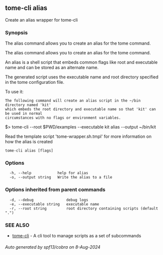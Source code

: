 ## tome-cli alias

Create an alias wrapper for tome-cli

### Synopsis

The alias command allows you to create an alias for the tome command.

The alias command allows you to create an alias for the tome command.

An alias is a shell script that embeds common flags like root and executable
name and can be stored as an alternate name.

The generated script uses the executable name and root directory specified in the tome configuration file.

To use it:

	The following command will create an alias script in the ~/bin directory named 'kit'
	which embeds the root directory and executable name so that 'kit' can be used in normal
	circumstances with no flags or environment variables.

  $> tome-cli --root $PWD/examples --executable kit alias --output ~/bin/kit

Read the template script 'tome-wrapper.sh.tmpl' for more information on how the alias is created


```
tome-cli alias [flags]
```

### Options

```
  -h, --help            help for alias
  -o, --output string   Write the alias to a file
```

### Options inherited from parent commands

```
  -d, --debug               debug logs
  -e, --executable string   executable name
  -r, --root string         root directory containing scripts (default ".")
```

### SEE ALSO

* [tome-cli](tome-cli.md)	 - A cli tool to manage scripts as a set of subcommands

###### Auto generated by spf13/cobra on 8-Aug-2024
